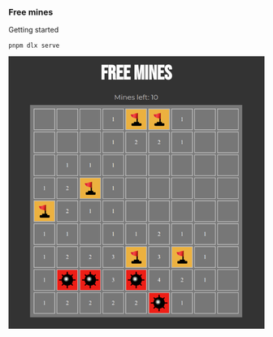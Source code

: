 ### Free mines

Getting started

```shell
pnpm dlx serve
```

![screenshot](/images/screenshot.png)
